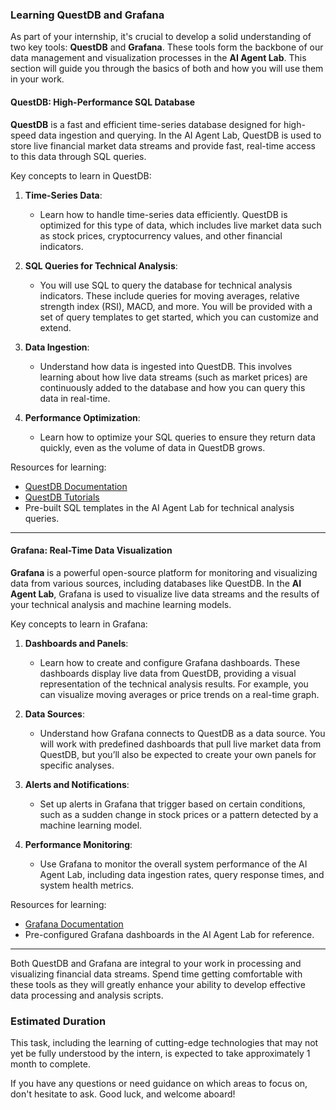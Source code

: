 ### Learning QuestDB and Grafana

As part of your internship, it's crucial to develop a solid understanding of two key tools: **QuestDB** and **Grafana**. These tools form the backbone of our data management and visualization processes in the **AI Agent Lab**. This section will guide you through the basics of both and how you will use them in your work.

#### QuestDB: High-Performance SQL Database

**QuestDB** is a fast and efficient time-series database designed for high-speed data ingestion and querying. In the AI Agent Lab, QuestDB is used to store live financial market data streams and provide fast, real-time access to this data through SQL queries.

Key concepts to learn in QuestDB:

1. **Time-Series Data**:
   - Learn how to handle time-series data efficiently. QuestDB is optimized for this type of data, which includes live market data such as stock prices, cryptocurrency values, and other financial indicators.
   
2. **SQL Queries for Technical Analysis**:
   - You will use SQL to query the database for technical analysis indicators. These include queries for moving averages, relative strength index (RSI), MACD, and more. You will be provided with a set of query templates to get started, which you can customize and extend.
   
3. **Data Ingestion**:
   - Understand how data is ingested into QuestDB. This involves learning about how live data streams (such as market prices) are continuously added to the database and how you can query this data in real-time.

4. **Performance Optimization**:
   - Learn how to optimize your SQL queries to ensure they return data quickly, even as the volume of data in QuestDB grows.

Resources for learning:
- [QuestDB Documentation](https://questdb.io/docs/)
- [QuestDB Tutorials](https://questdb.io/blog/tags/tutorial/)
- Pre-built SQL templates in the AI Agent Lab for technical analysis queries.

---

#### Grafana: Real-Time Data Visualization

**Grafana** is a powerful open-source platform for monitoring and visualizing data from various sources, including databases like QuestDB. In the **AI Agent Lab**, Grafana is used to visualize live data streams and the results of your technical analysis and machine learning models.

Key concepts to learn in Grafana:

1. **Dashboards and Panels**:
   - Learn how to create and configure Grafana dashboards. These dashboards display live data from QuestDB, providing a visual representation of the technical analysis results. For example, you can visualize moving averages or price trends on a real-time graph.
   
2. **Data Sources**:
   - Understand how Grafana connects to QuestDB as a data source. You will work with predefined dashboards that pull live market data from QuestDB, but you’ll also be expected to create your own panels for specific analyses.
   
3. **Alerts and Notifications**:
   - Set up alerts in Grafana that trigger based on certain conditions, such as a sudden change in stock prices or a pattern detected by a machine learning model.
   
4. **Performance Monitoring**:
   - Use Grafana to monitor the overall system performance of the AI Agent Lab, including data ingestion rates, query response times, and system health metrics.

Resources for learning:
- [Grafana Documentation](https://grafana.com/docs/)
- Pre-configured Grafana dashboards in the AI Agent Lab for reference.

---

Both QuestDB and Grafana are integral to your work in processing and visualizing financial data streams. Spend time getting comfortable with these tools as they will greatly enhance your ability to develop effective data processing and analysis scripts.


### Estimated Duration

This task, including the learning of cutting-edge technologies that may not yet be fully understood by the intern, is expected to take approximately 1 month to complete.

If you have any questions or need guidance on which areas to focus on, don't hesitate to ask. Good luck, and welcome aboard!